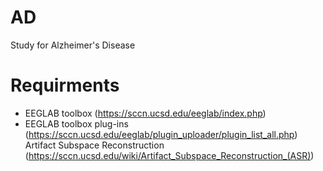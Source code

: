 # AD
Study for Alzheimer's Disease


# Requirments
- EEGLAB toolbox (https://sccn.ucsd.edu/eeglab/index.php)
- EEGLAB toolbox plug-ins (https://sccn.ucsd.edu/eeglab/plugin_uploader/plugin_list_all.php) <br/>
  Artifact Subspace Reconstruction (https://sccn.ucsd.edu/wiki/Artifact_Subspace_Reconstruction_(ASR))
